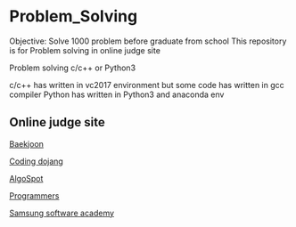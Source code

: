 # Problem_Solving

Objective: Solve 1000 problem before graduate from school
This repository is for Problem solving in online judge site

Problem solving c/c++ or Python3

c/c++ has written in  vc2017 environment but some code has written in gcc compiler
Python has written in Python3 and anaconda env

## Online judge site

[Baekjoon](https://www.acmicpc.net)

[Coding dojang](http://codingdojang.com)

[AlgoSpot](https://algospot.com)

[Programmers](https://programmers.co.kr)

[Samsung software academy](https://swexpertacademy.com/main/main.do)
